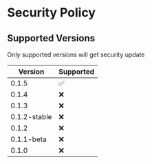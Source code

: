 # Security Policy

## Supported Versions

Only supported versions will get security update

| Version      | Supported          |
| ------------ | ------------------ |
| 0.1.5        | :white_check_mark: |
| 0.1.4        | :x:                |
| 0.1.3        | :x:                |
| 0.1.2-stable | :x:                |
| 0.1.2        | :x:                |
| 0.1.1-beta   | :x:                |
| 0.1.0        | :x:                |
